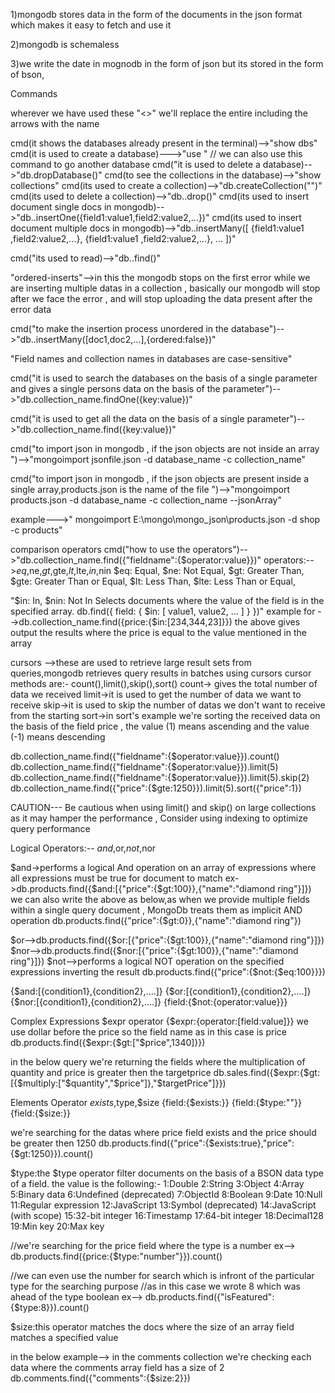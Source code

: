 1)mongodb stores data in the form of the documents in the json format
which makes it easy to fetch and use it

2)mongodb is schemaless

3)we write the date in mognodb in the form of json but its stored in the form of bson, 

<!-- -------------------------------------------------------------------------------- -->

Commands

wherever we have used these "<>" we'll replace the entire including the arrows with the name



cmd(it shows the databases already present in the terminal)-->"show dbs" 
cmd(it is used to create a database)--->"use <database-name>" // we can also use this command to go another database
cmd("it is used to delete a database)-->"db.dropDatabase()"
cmd(to see the collections in the database)-->"show collections"
cmd(its used to create a collection)-->"db.createCollection("<collection-name>")"
cmd(its used to delete a collection)-->"db.<collection-name>.drop()"
cmd(its used to insert document single docs in mongodb)-->"db.<collection-name>.insertOne({field1:value1,field2:value2,...})"
cmd(its used to insert document multiple docs in mongodb)-->"db.<collection-name>.insertMany([
    {field1:value1 ,field2:value2,...},
    {field1:value1 ,field2:value2,...},
    ...
])"

<!-- -------------------------------------------------------------------------------- -->

cmd("its used to read)-->"db.<collection-name>.find()"

"ordered-inserts"-->in this the mongodb stops on the first error while we are inserting multiple datas in a collection , basically our mongodb will stop after we face the error , and will stop uploading the data present after the error data

cmd("to make the insertion process unordered in the database")-->"db.<collection-name>.insertMany([doc1,doc2,...],{ordered:false})"

"Field names and collection names in databases are case-sensitive"

cmd("it is used to search the databases on the basis of a single parameter and gives a single persons data on the basis of the parameter")-->"db.collection_name.findOne({key:value})"

cmd("it is used to get all the data on the basis of a single parameter")-->"db.collection_name.find({key:value})"

cmd("to import json in mongodb , if the json objects are not inside an array ")-->"mongoimport jsonfile.json -d database_name -c collection_name"

cmd("to import json in mongodb , if the json objects are present inside a single array,products.json is the name of the file  ")-->"mongoimport products.json -d database_name -c collection_name --jsonArray"


example--->" mongoimport E:\mongo\mongo_json\products.json -d shop -c products"

<!-- -------------------------------------------------------------------------------- -->

comparison operators
cmd("how to use the operators")-->"db.collection_name.find({"fieldname":{$operator:value}})"
operators:-->$eq,$ne,$gt,$gte,$lt,$lte,$in,$nin
$eq: Equal,
$ne: Not Equal,
$gt: Greater Than,
$gte: Greater Than or Equal,
$lt: Less Than,
$lte: Less Than or Equal,



"$in: In,
$nin: Not In
Selects documents where the value of the field is in the specified array.
db.find({ field: { $in: [ value1, value2, ... ] } })"
example for -->db.collection_name.find({price:{$in:[234,344,23]}})
the above gives output the results where the price is equal to the value mentioned in the array

<!-- -------------------------------------------------------------------------------- -->

cursors -->these are used to retrieve large result sets from queries,mongodb retrieves query results in batches using cursors
cursor methods are:- count(),limit(),skip(),sort()
count-> gives the total number of data we received
limit->it is used to get the number of data we want to receive
skip->it is used to skip the number of datas we don't want to receive from the starting
sort->in sort's example we're sorting the received data on the basis of the field price , the value (1) means ascending and the value (-1) means descending

db.collection_name.find({"fieldname":{$operator:value}}).count()
db.collection_name.find({"fieldname":{$operator:value}}).limit(5)
db.collection_name.find({"fieldname":{$operator:value}}).limit(5).skip(2)
db.collection_name.find({"price":{$gte:1250}}).limit(5).sort({"price":1})



CAUTION---
Be cautious when using limit() and skip() on large collections as it may hamper the performance , 
Consider using indexing to optimize query performance

<!-- -------------------------------------------------------------------------------- -->

Logical Operators:--
$and,$or,$not,$nor

$and->performs a logical And operation on an array of expressions where all expressions must be true for document to match
ex->db.products.find({$and:[{"price":{$gt:100}},{"name":"diamond ring"}]})
we can also write the above as below,as when we provide multiple fields within a single query document , MongoDb treats them as implicit AND operation
db.products.find({"price":{$gt:0}},{"name":"diamond ring"})

$or-->db.products.find({$or:[{"price":{$gt:100}},{"name":"diamond ring"}]})
$nor-->db.products.find({$nor:[{"price":{$gt:100}},{"name":"diamond ring"}]})
$not-->performs a logical NOT operation on the specified expressions inverting the result 
db.products.find({"price":{$not:{$eq:100}}})

{$and:[{condition1},{condition2},....]}
{$or:[{condition1},{condition2},....]}
{$nor:[{condition1},{condition2},....]}
{field:{$not:{operator:value}}}
<!-- -------------------------------------------------------------------------------- -->
Complex Expressions
$expr operator 
{$expr:{operator:[field:value]}}
we use dollar before the price so the field name as in this case is price 
db.products.find({$expr:{$gt:["$price",1340]}})

in the below query we're returning the fields where the multiplication of quantity and price is greater then the targetprice
db.sales.find({$expr:{$gt:[{$multiply:["$quantity","$price"]},"$targetPrice"]}})
<!-- -------------------------------------------------------------------------------- -->
Elements Operator
$exists,$type,$size
{field:{$exists:<boolean>}}
{field:{$type:"<bson-data-type>"}}
{field:{$size:<array-length>}}

we're searching for the datas where price field exists and the price should be greater then 1250
db.products.find({"price":{$exists:true},"price":{$gt:1250}}).count()

$type:the $type operator filter documents on the basis of a BSON data type of a field.
the <BSONType> value is the following:-
1:Double
2:String
3:Object
4:Array
5:Binary data
6:Undefined (deprecated)
7:ObjectId
8:Boolean
9:Date
10:Null
11:Regular expression
12:JavaScript
13:Symbol (deprecated)
14:JavaScript (with scope)
15:32-bit integer
16:Timestamp
17:64-bit integer
18:Decimal128
19:Min key
20:Max key

//we're searching for the price field where the type is a number
ex--> db.products.find({price:{$type:"number"}}).count()

//we can even use the number for search which is infront of the particular type for the searching purpose
//as in this case we wrote 8 which was ahead of the type boolean
ex--> db.products.find({"isFeatured":{$type:8}}).count()

$size:this operator matches the docs where the size of an array field matches a specified value

in the below example--> in the comments collection we're checking each data where the comments array field has a size of 2
db.comments.find({"comments":{$size:2}})

<!-- -------------------------------------------------------------------------------- -->